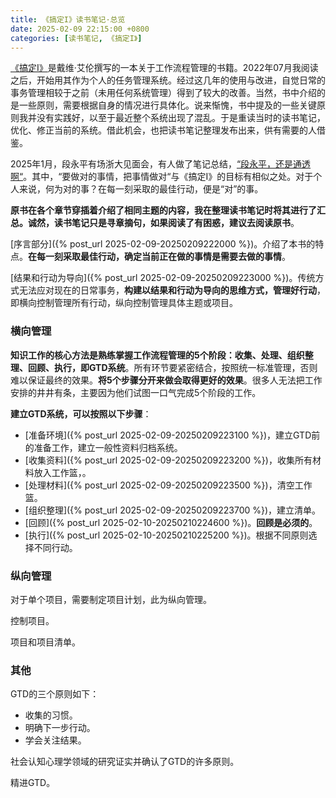 ```yaml
---
title: 《搞定I》读书笔记·总览
date: 2025-02-09 22:15:00 +0800
categories: [读书笔记, 《搞定I》]
---
```


[《搞定I》](https://book.douban.com/subject/26612471/)是戴维·艾伦撰写的一本关于工作流程管理的书籍。2022年07月我阅读之后，开始用其作为个人的任务管理系统。经过这几年的使用与改进，自觉日常的事务管理相较于之前（未用任何系统管理）得到了较大的改善。当然，书中介绍的是一些原则，需要根据自身的情况进行具体化。说来惭愧，书中提及的一些关键原则我并没有实践好，以至于最近整个系统出现了混乱。于是重读当时的读书笔记，优化、修正当前的系统。借此机会，也把读书笔记整理发布出来，供有需要的人借鉴。

2025年1月，段永平有场浙大见面会，有人做了笔记总结，[“段永平，还是通透啊“](https://mp.weixin.qq.com/s/g5y7Ql26bg8mAMX7itdwvQ)。其中，“要做对的事情，把事情做对“与《搞定I》的目标有相似之处。对于个人来说，何为对的事？在每一刻采取的最佳行动，便是“对”的事。

**原书在各个章节穿插着介绍了相同主题的内容，我在整理读书笔记时将其进行了汇总。诚然，读书笔记只是寻章摘句，如果阅读了有困惑，建议去阅读原书**。

[序言部分]({% post_url 2025-02-09-20250209222000 %})。介绍了本书的特点。**在每一刻采取最佳行动，确定当前正在做的事情是需要去做的事情**。

[结果和行动为导向]({% post_url 2025-02-09-20250209223000 %})。传统方式无法应对现在的日常事务，**构建以结果和行动为导向的思维方式，管理好行动**，即横向控制管理所有行动，纵向控制管理具体主题或项目。

### 横向管理

**知识工作的核心方法是熟练掌握工作流程管理的5个阶段：收集、处理、组织整理、回顾、执行，即GTD系统**。所有环节要紧密结合，按照统一标准管理，否则难以保证最终的效果。**将5个步骤分开来做会取得更好的效果**。很多人无法把工作安排的井井有条，主要因为他们试图一口气完成5个阶段的工作。

**建立GTD系统，可以按照以下步骤**：
- [准备环境]({% post_url 2025-02-09-20250209223100 %})，建立GTD前的准备工作，建立一般性资料归档系统。
- [收集资料]({% post_url 2025-02-09-20250209223200 %})，收集所有材料放入工作篮，。
- [处理材料]({% post_url 2025-02-09-20250209223500 %})，清空工作篮。
- [组织整理]({% post_url 2025-02-09-20250209223700 %})，建立清单。
- [回顾]({% post_url 2025-02-10-20250210224600 %})。**回顾是必须的**。
- [执行]({% post_url 2025-02-10-20250210225200 %})。根据不同原则选择不同行动。

### 纵向管理

对于单个项目，需要制定项目计划，此为纵向管理。

控制项目。

项目和项目清单。

### 其他

GTD的三个原则如下：
- 收集的习惯。
- 明确下一步行动。
- 学会关注结果。

社会认知心理学领域的研究证实并确认了GTD的许多原则。

精进GTD。
